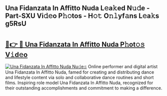 ## Una Fidanzata In Affitto Nuda L𝚎a𝚔ed N𝚞𝚍e - Part-SXU Vi𝚍𝚎o P𝚑𝚘tos - H𝚘𝚝 O𝚗𝚕yf𝚊ns L𝚎a𝚔s g5RsU

# <h2><a href="http://kfe82rb.oniu.top/?m=Una+Fidanzata+In+Affitto+Nuda">🔗👉 🔴 Una Fidanzata In Affitto Nuda P𝚑ot𝚘𝚜 V𝚒d𝚎o</a></h2>

[![Una Fidanzata In Affitto Nuda Nu𝚍e𝚜](https://i.imgur.com/0qMVB7G.gif)](http://kfe82rb.oniu.top/?m=Una+Fidanzata+In+Affitto+Nuda)
Online performer and digital artist Una Fidanzata In Affitto Nuda, famed for creating and distributing dance and lifestyle content via solo and collaborative dance routines and short films. Inspiring role model Una Fidanzata In Affitto Nuda, recognized for their outstanding accomplishments and commitment to making a difference.  
